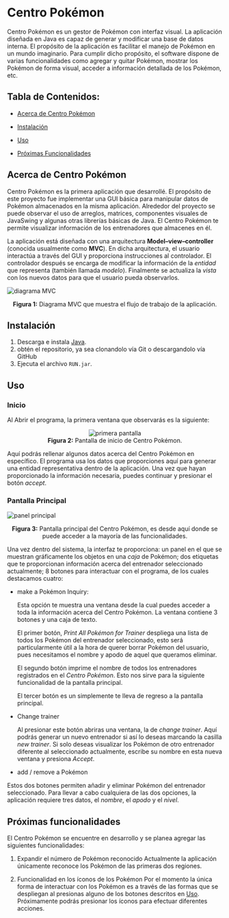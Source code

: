 # Centro Pokémon

Centro Pokémon es un gestor de Pokémon con interfaz visual. La aplicación diseñada en Java es capaz de generar y modificar una base de datos interna. El propósito de la aplicación es facilitar el manejo de Pokémon en un mundo imaginario. Para cumplir dicho propósito, el software dispone de varias funcionalidades como agregar y quitar Pokémon, mostrar los Pokémon de forma visual, acceder a información detallada de los Pokémon, etc. 

## Tabla de Contenidos:
* [Acerca de Centro Pokémon](#acerca-de-centro-pok%C3%A9mon)

* [Instalación](#instalaci%C3%B3n)

* [Uso](#Uso)

* [Próximas Funcionalidades](#pr%C3%B3ximas-funcionalidades)

## Acerca de Centro Pokémon
Centro Pokémon es la primera aplicación que desarrollé. El propósito de este proyecto fue implementar una GUI básica para manipular datos de Pokémon almacenados en la misma aplicación. Alrededor del proyecto se puede observar el uso de arreglos, matrices, componentes visuales de JavaSwing y algunas otras librerías básicas de Java. El Centro Pokémon te permite visualizar información de los entrenadores que almacenes en él.

La aplicación está diseñada con una arquitectura **Model–view–controller** (conocida usualmente como **MVC**). En dicha arquitectura, el usuario interactúa a través del GUI y proporciona instrucciones al controlador. El controlador después se encarga de modificar la información de la *entidad* que representa (también llamada *modelo*). Finalmente se actualiza la *vista* con los nuevos datos para que el usuario pueda observarlos.

  ![diagrama MVC](https://upload.wikimedia.org/wikipedia/commons/thumb/a/a0/MVC-Process.svg/1200px-MVC-Process.svg.png "MVC model")
  <p align="center">
    <b>Figura 1:</b> Diagrama MVC que muestra el flujo de trabajo de la aplicación.
  </p>
  
## Instalación

1. Descarga e instala [Java](https://www.java.com/).
2. obtén el repositorio, ya sea clonandolo vía Git o descargandolo vía GitHub
3. Ejecuta el archivo `RUN.jar`.

## Uso 

### Inicio

Al Abrir el programa, la primera ventana que observarás es la siguiente:  
  
   <p align="center">
      <img src="https://i.imgur.com/FO903cg.png" alt="primera pantalla">
      <br>
      <b>Figura 2:</b> Pantalla de inicio de Centro Pokémon.
   </p>
  
 
Aquí podrás rellenar algunos datos acerca del Centro Pokémon en específico. El programa usa los datos que proporciones aquí para generar una entidad representativa dentro de la aplicación. Una vez que hayan proporcionado la información necesaria, puedes continuar y presionar el botón *accept*.

### Pantalla Principal
  
  
  ![](https://i.imgur.com/QEcDxmw.png "panel principal")
  <p align="center">
      <b>Figura 3:</b> Pantalla principal del Centro Pokémon, es desde aquí donde se puede acceder a la mayoría de las funcionalidades.
    </p>
  
Una vez dentro del sistema, la interfaz te proporciona: un panel en el que se muestran gráficamente los objetos en una *caja* de Pokémon; dos etiquetas que te proporcionan información acerca del entrenador seleccionado actualmente; 8 botones para interactuar con el programa, de los cuales destacamos cuatro:

* make a Pokémon Inquiry:

  Esta opción te muestra una ventana desde la cual puedes acceder a toda la información acerca del Centro Pokémon. La ventana contiene 3 botones y una caja de texto. 

  El primer botón, *Print All Pokémon for Trainer* despliega una lista de todos los Pokémon del entrenador seleccionado, esto será particularmente útil a la hora de querer borrar Pokémon del usuario, pues necesitamos el nombre y apodo de aquel que queramos eliminar.

  El segundo botón imprime el nombre de todos los entrenadores registrados en el *Centro Pokémon*. Esto nos sirve para la siguiente funcionalidad de la pantalla principal.

  El tercer botón es un simplemente te lleva de regreso a la pantalla principal.


* Change trainer

  Al presionar este botón abriras una ventana, la de *change trainer*. Aquí podrás generar un nuevo entrenador si así lo deseas marcando la casilla *new trainer*. Si solo deseas visualizar los Pokémon de otro entrenador diferente al seleccionado actualmente, escribe su nombre en esta nueva ventana y presiona *Accept*.
  
 * add / remove a Pokémon

  Estos dos botones permiten añadir y eliminar Pokémon del entrenador seleccionado. Para llevar a cabo cualquiera de las dos opciones, la aplicación requiere tres datos, el *nombre*, el *apodo* y el *nivel*.

## Próximas funcionalidades

El Centro Pokémon se encuentre en desarrollo y se planea agregar las siguientes funcionalidades:

1. Expandir el número de Pokémon reconocido
  Actualmente la aplicación únicamente reconoce los Pokémon de las primeras dos regiones. 
  
2. Funcionalidad en los íconos de los Pokémon
  Por el momento la única forma de interactuar con los Pokémon es a través de las formas que se despliegan al presionas alguno de los botones descritos en [Uso](#Uso).
  Próximamente podrás presionar los íconos para efectuar diferentes acciones.
